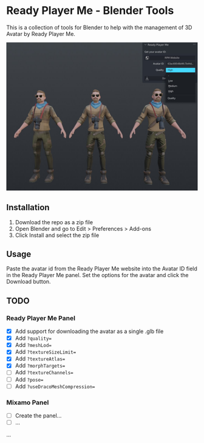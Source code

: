 # Ready Player Me - Blender Tools

This is a collection of tools for Blender to help with the management of 3D Avatar by Ready Player Me.

![Ready Player Me - Blender Tools - Screenshot](screenshot.jpg)

## Installation

1. Download the repo as a zip file
2. Open Blender and go to Edit > Preferences > Add-ons
3. Click Install and select the zip file

## Usage

Paste the avatar id from the Ready Player Me website into the Avatar ID field in the Ready Player Me panel.
Set the options for the avatar and click the Download button.

## TODO

### Ready Player Me Panel

- [x] Add support for downloading the avatar as a single .glb file
- [x] Add `?quality=`
- [x] Add `?meshLod=`
- [x] Add `?textureSizeLimit=`
- [x] Add `?textureAtlas=`
- [x] Add `?morphTargets=`
- [ ] Add `?textureChannels=`
- [ ] Add `?pose=`
- [ ] Add `?useDracoMeshCompression=`

### Mixamo Panel

- [ ] Create the panel...
- [ ] ...

...

